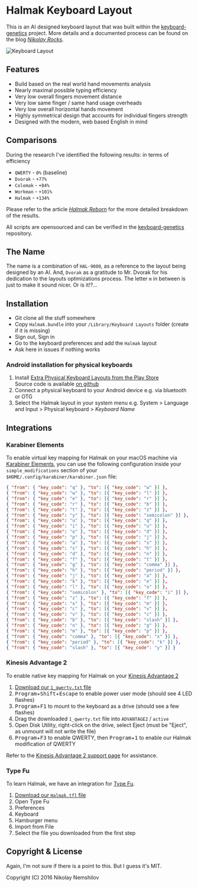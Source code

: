 # Halmak Keyboard Layout

This is an AI designed keyboard layout that was built within the
[keyboard-genetics] project.
More details and a documented process can be found on
the blog *[Nikolay Rocks]*.

![Keyboard Layout](screenshot.png)

## Features

* Build based on the real world hand movements analysis
* Nearly maximal possible typing efficiency
* Very low overall fingers movement distance
* Very low same finger / same hand usage overheads
* Very low overall horizontal hands movement
* Highly symmetrical design that accounts for individual fingers strength
* Designed with the modern, web based English in mind

## Comparisons

During the research I've identified the following results: in terms of efficiency

* `QWERTY` - `0%` (baseline)
* `Dvorak` - `+77%`
* `Colemak` - `+84%`
* `Workman` - `+101%`
* `Halmak` - `+134%`

Please refer to the article *[Halmak Reborn]*
for the more detailed breakdown of the results.

All scripts are opensourced and can be verified in the
[keyboard-genetics] repository.

## The Name

The name is a combination of `HAL-9000`, as a reference to the layout being
designed by an AI. And, `Dvorak` as a gratitude to Mr. Dvorak for his dedication
to the layouts optimizations process. The letter `m` in between is just to make
it sound nicer. Or is it!?...

## Installation

* Git clone all the stuff somewhere
* Copy `Halmak.bundle` into your `/Library/Keyboard Layouts` folder (create if it is missing)
* Sign out, Sign in
* Go to the keyboard preferences and add the `Halmak` layout
* Ask here in issues if nothing works

### Android installation for physical keyboards

1. Install [Extra Physical Keyboard Layouts from the Play Store](https://play.google.com/store/apps/details?id=varzan.extraKeyboardLayouts)  
Source code is available [on github](https://github.com/varzan/extra-keyboard-layouts)
1. Connect a physical keyboard to your Android device e.g. via bluetooth or OTG
1. Select the Halmak layout in your system menu e.g. System > Language and Input > Physical keyboard > *Keyboard Name*

## Integrations

### Karabiner Elements

To enable virtual key mapping for Halmak on your macOS machine via [Karabiner Elements](https://github.com/pqrs-org/Karabiner-Elements), you can use the following configuration inside your `simple_modifications` section of your `$HOME/.config/karabiner/karabiner.json` file:

``` json
{ "from": { "key_code": "q" }, "to": [{ "key_code": "w" }] },
{ "from": { "key_code": "w" }, "to": [{ "key_code": "l" }] },
{ "from": { "key_code": "e" }, "to": [{ "key_code": "r" }] },
{ "from": { "key_code": "r" }, "to": [{ "key_code": "b" }] },
{ "from": { "key_code": "t" }, "to": [{ "key_code": "z" }] },
{ "from": { "key_code": "y" }, "to": [{ "key_code": "semicolon" }] },
{ "from": { "key_code": "u" }, "to": [{ "key_code": "q" }] },
{ "from": { "key_code": "i" }, "to": [{ "key_code": "u" }] },
{ "from": { "key_code": "o" }, "to": [{ "key_code": "d" }] },
{ "from": { "key_code": "p" }, "to": [{ "key_code": "j" }] },
{ "from": { "key_code": "a" }, "to": [{ "key_code": "s" }] },
{ "from": { "key_code": "s" }, "to": [{ "key_code": "h" }] },
{ "from": { "key_code": "d" }, "to": [{ "key_code": "n" }] },
{ "from": { "key_code": "f" }, "to": [{ "key_code": "t" }] },
{ "from": { "key_code": "g" }, "to": [{ "key_code": "comma" }] },
{ "from": { "key_code": "h" }, "to": [{ "key_code": "period" }] },
{ "from": { "key_code": "j" }, "to": [{ "key_code": "a" }] },
{ "from": { "key_code": "k" }, "to": [{ "key_code": "e" }] },
{ "from": { "key_code": "l" }, "to": [{ "key_code": "o" }] },
{ "from": { "key_code": "semicolon" }, "to": [{ "key_code": "i" }] },
{ "from": { "key_code": "z" }, "to": [{ "key_code": "f" }] },
{ "from": { "key_code": "x" }, "to": [{ "key_code": "m" }] },
{ "from": { "key_code": "c" }, "to": [{ "key_code": "v" }] },
{ "from": { "key_code": "v" }, "to": [{ "key_code": "c" }] },
{ "from": { "key_code": "b" }, "to": [{ "key_code": "slash" }] },
{ "from": { "key_code": "n" }, "to": [{ "key_code": "g" }] },
{ "from": { "key_code": "m" }, "to": [{ "key_code": "p" }] },
{ "from": { "key_code": "comma" }, "to": [{ "key_code": "x" }] },
{ "from": { "key_code": "period" }, "to": [{ "key_code": "k" }] },
{ "from": { "key_code": "slash" }, "to": [{ "key_code": "y" }] }
```

### Kinesis Advantage 2

To enable native key mapping for Halmak on your [Kinesis Advantage 2](https://kinesis-ergo.com/shop/advantage2/)

1. [Download our `1_qwerty.txt` file](https://raw.githubusercontent.com/MadRabbit/halmak/master/integrations/kinesis/1_qwerty.txt)
1. <kbd>Program</kbd>+<kbd>Shift</kbd>+<kbd>Escape</kbd> to enable power user mode (should see 4 LED flashes)
1. <kbd>Program</kbd>+<kbd>F1</kbd> to mount to the keyboard as a drive (should see a few flashes)
1. Drag the downloaded `1_qwerty.txt` file into `ADVANTAGE2` / `active`
1. Open Disk Utility, right-click on the drive, select Eject (must be "Eject", as unmount will not write the file)
1. <kbd>Program</kbd>+<kbd>F3</kbd> to enable QWERTY, then <kbd>Program</kbd>+<kbd>1</kbd> to enable our Halmak modification of QWERTY

Refer to the [Kinesis Advantage 2 support page] for assistance.

### Type Fu

To learn Halmak, we have an integration for [Type Fu].

1. [Download our `Halmak.tfl` file](https://raw.githubusercontent.com/MadRabbit/halmak/master/integrations/typefu/Halmak.tfl)
1. Open Type Fu
1. Preferences
1. Keyboard
1. Hamburger menu
1. Import from File
1. Select the file you downloaded from the first step

## Copyright & License

Again, I'm not sure if there is a point to this. But I guess it's MIT.

Copyright (C) 2016 Nikolay Nemshilov

[keyboard-genetics]: https://github.com/MadRabbit/keyboard-genetics
[Halmak Reborn]: https://web.archive.org/web/20220818151548/https://nikolay.rocks/2016-12-20-the-halmak-reborn

[Kinesis Advantage 2 support page]: https://kinesis-ergo.com/support/advantage2/

[Type Fu]: http://type-fu.com

[Nikolay Rocks]: http://nikolay.rocks/categories/optimal+keyboard
